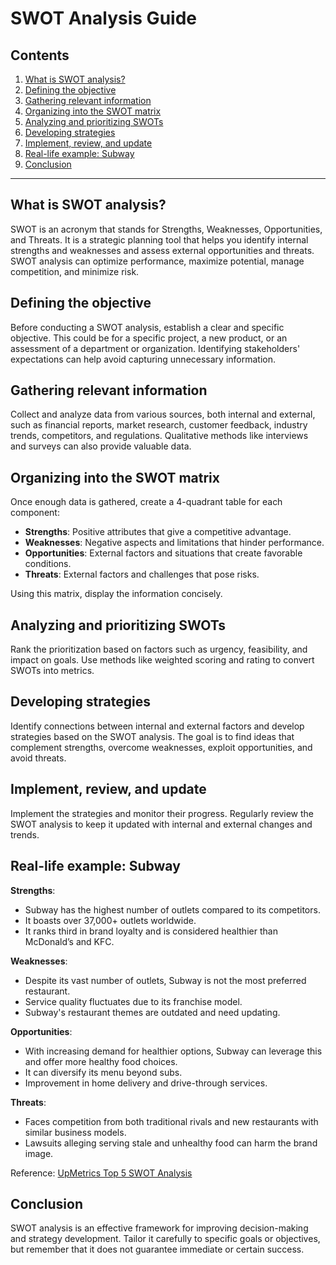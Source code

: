 # SWOT Analysis Guide

## Contents

1. [What is SWOT analysis?](#what-is-swot-analysis)
2. [Defining the objective](#defining-the-objective)
3. [Gathering relevant information](#gathering-relevant-information)
4. [Organizing into the SWOT matrix](#organizing-into-the-swot-matrix)
5. [Analyzing and prioritizing SWOTs](#analyzing-and-prioritizing-swots)
6. [Developing strategies](#developing-strategies)
7. [Implement, review, and update](#implement-review-and-update)
8. [Real-life example: Subway](#real-life-example-subway)
9. [Conclusion](#conclusion)

---

## What is SWOT analysis?

SWOT is an acronym that stands for Strengths, Weaknesses, Opportunities, and Threats. It is a strategic planning tool that helps you identify internal strengths and weaknesses and assess external opportunities and threats. SWOT analysis can optimize performance, maximize potential, manage competition, and minimize risk.

## Defining the objective

Before conducting a SWOT analysis, establish a clear and specific objective. This could be for a specific project, a new product, or an assessment of a department or organization. Identifying stakeholders' expectations can help avoid capturing unnecessary information.

## Gathering relevant information

Collect and analyze data from various sources, both internal and external, such as financial reports, market research, customer feedback, industry trends, competitors, and regulations. Qualitative methods like interviews and surveys can also provide valuable data.

## Organizing into the SWOT matrix

Once enough data is gathered, create a 4-quadrant table for each component:

- **Strengths**: Positive attributes that give a competitive advantage.
- **Weaknesses**: Negative aspects and limitations that hinder performance.
- **Opportunities**: External factors and situations that create favorable conditions.
- **Threats**: External factors and challenges that pose risks.

Using this matrix, display the information concisely.

## Analyzing and prioritizing SWOTs

Rank the prioritization based on factors such as urgency, feasibility, and impact on goals. Use methods like weighted scoring and rating to convert SWOTs into metrics.

## Developing strategies

Identify connections between internal and external factors and develop strategies based on the SWOT analysis. The goal is to find ideas that complement strengths, overcome weaknesses, exploit opportunities, and avoid threats.

## Implement, review, and update

Implement the strategies and monitor their progress. Regularly review the SWOT analysis to keep it updated with internal and external changes and trends.

## Real-life example: Subway

**Strengths**:
- Subway has the highest number of outlets compared to its competitors.
- It boasts over 37,000+ outlets worldwide.
- It ranks third in brand loyalty and is considered healthier than McDonald’s and KFC.

**Weaknesses**:
- Despite its vast number of outlets, Subway is not the most preferred restaurant.
- Service quality fluctuates due to its franchise model.
- Subway's restaurant themes are outdated and need updating.

**Opportunities**:
- With increasing demand for healthier options, Subway can leverage this and offer more healthy food choices.
- It can diversify its menu beyond subs.
- Improvement in home delivery and drive-through services.

**Threats**:
- Faces competition from both traditional rivals and new restaurants with similar business models.
- Lawsuits alleging serving stale and unhealthy food can harm the brand image.

Reference: [UpMetrics Top 5 SWOT Analysis](https://upmetrics.co/blog/5-top-brands-swot-analysis-examples)
## Conclusion

SWOT analysis is an effective framework for improving decision-making and strategy development. Tailor it carefully to specific goals or objectives, but remember that it does not guarantee immediate or certain success.


